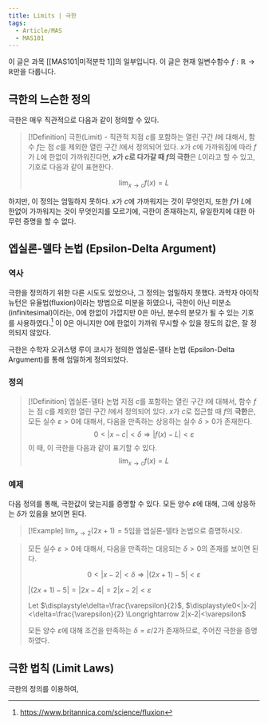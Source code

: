 ```yaml
---
title: Limits | 극한
tags:
  - Article/MAS
  - MAS101
---
```

이 글은 과목 [[MAS101|미적분학 1]]의 일부입니다. 이 글은 현재 일변수함수 $f: \mathbb{R} \to \mathbb{R}$만을 다룹니다.

## 극한의 느슨한 정의
극한은 매우 직관적으로 다음과 같이 정의할 수 있다.

> [!Definition] 극한(Limit) - 직관적
> 지점 $c$를 포함하는 열린 구간 $I$에 대해서, 함수 $f$는 점 $c$를 제외한 열린 구간 $I$에서 정의되어 있다. $x$가 $c$에 가까워짐에 따라 $f$가 $L$에 한없이 가까워진다면, **$x$가 $c$로 다가갈 때 $f$의 극한**은 $L$이라고 할 수 있고, 기호로 다음과 같이 표현한다.
> 
> $$
> \lim_{x \to c}f(x)=L
> $$

하지만, 이 정의는 엄밀하지 못하다. $x$가 $c$에 가까워지는 것이 무엇인지, 또한 $f$가 $L$에 한없이 가까워지는 것이 무엇인지를 모르기에, 극한이 존재하는지, 유일한지에 대한 아무런 증명을 할 수 없다.

## 엡실론-델타 논법 (Epsilon-Delta Argument)
### 역사
극한을 정의하기 위한 다른 시도도 있었으나, 그 정의는 엄밀하지 못했다. 과학자 아이작 뉴턴은 유율법(fluxion)이라는 방법으로 미분을 하였으나, 극한이 아닌 미분소(infinitesimal)이라는, 0에 한없이 가깝지만 0은 아닌, 분수의 분모가 될 수 있는 기호를 사용하였다.[^1] 이 0은 아니지만 0에 한없이 가까워 무시할 수 있을 정도의 값은, 잘 정의되지 않았다.

극한은 수학자 오귀스탱 루이 코시가 정의한 엡실론-델타 논법 (Epsilon-Delta Argument)를 통해 엄밀하게 정의되었다.

### 정의
> [!Definition] 엡실론-델타 논법
> 지점 $c$를 포함하는 열린 구간 $I$에 대해서, 함수 $f$는 점 $c$를 제외한 열린 구간 $I$에서 정의되어 있다. $x$가 $c$로 접근할 때 $f$의 **극한**은, 모든 실수 $\varepsilon > 0$에 대해서, 다음을 만족하는 상응하는 실수 $\delta > 0$가 존재한다.
> $$
> 0 < |x-c| < \delta \Longrightarrow |f(x)-L|<\varepsilon
> $$
> 이 때, 이 극한을 다음과 같이 표기할 수 있다.
> $$
> \lim_{x \to c}f(x)=L
> $$
### 예제
다음 정의를 통해, 극한값이 맞는지를 증명할 수 있다. 모든 양수 $\varepsilon$에 대해, 그에 상응하는 $\delta$가 있음을 보이면 된다.
> [!Example]
> $\displaystyle\lim_{x \to 2} (2x+1)=5$임을 엡실론-델타 논법으로 증명하시오.


> 모든 실수 $\varepsilon>0$에 대해서, 다음을 만족하는 대응되는 $\delta>0$의 존재를 보이면 된다.
> 
> $$0<|x-2|<\delta \Longrightarrow |(2x+1)-5|<\varepsilon$$
> 
> $|(2x+1)-5| = |2x-4| = 2|x-2| < \varepsilon$
> 
> Let $\displaystyle\delta=\frac{\varepsilon}{2}$, $\displaystyle0<|x-2|<\delta=\frac{\varepsilon}{2} \Longrightarrow 2|x-2|<\varepsilon$
> 
> 모든 양수 $\varepsilon$에 대해 조건을 만족하는 $\delta=\varepsilon / 2$가 존재하므로, 주어진 극한을 증명하였다.

## 극한 법칙 (Limit Laws)
 극한의 정의를 이용하여, 

[^1]: https://www.britannica.com/science/fluxion